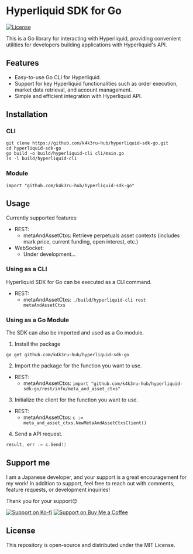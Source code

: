 # Hyperliquid SDK for Go

[![License](https://img.shields.io/github/license/k4k3ru-hub/hyperliquid-sdk-go)](./LICENSE)

This is a Go library for interacting with Hyperliquid, providing convenient utilities for developers building applications with Hyperliquid's API.


## Features

- Easy-to-use Go CLI for Hyperliquid.
- Support for key Hyperliquid functionalities such as order execution, market data retrieval, and account management.
- Simple and efficient integration with Hyperliquid API.


## Installation

### CLI

```
git clone https://github.com/k4k3ru-hub/hyperliquid-sdk-go.git
cd hyperliquid-sdk-go
go build -o build/hyperliquid-cli cli/main.go
ls -l build/hyperliquid-cli
```

### Module

```
import "github.com/k4k3ru-hub/hyperliquid-sdk-go"
```


## Usage

Currently supported features:
- REST:
  - metaAndAssetCtxs: Retrieve perpetuals asset contexts (includes mark price, current funding, open interest, etc.)
- WebSocket:
  - Under development...


### Using as a CLI

Hyperliquid SDK for Go can be executed as a CLI command.

- REST:
  - metaAndAssetCtxs: `./build/hyperliquid-cli rest metaAndAssetCtxs`


### Using as a Go Module

The SDK can also be imported and used as a Go module.

1. Install the package

```
go get github.com/k4k3ru-hub/hyperliquid-sdk-go
```

2. Import the package for the function you want to use.

- REST:
  - metaAndAssetCtxs: `import "github.com/k4k3ru-hub/hyperliquid-sdk-go/rest/info/meta_and_asset_ctxs"`

3. Initialize the client for the function you want to use.

- REST:
  - metaAndAssetCtxs: `c := meta_and_asset_ctxs.NewMetaAndAssetCtxsClient()`

4. Send a API request.

```go
result, err := c.Send()
```


## Support me
I am a Japanese developer, and your support is a great encouragement for my work!
In addition to support, feel free to reach out with comments, feature requests, or development inquiries!

Thank you for your support😊

[![Support on Ko-fi](https://img.shields.io/badge/Ko--fi-Support%20Me-blue?style=flat-square&logo=ko-fi)](https://ko-fi.com/k4k3ru)
[![Support on Buy Me a Coffee](https://img.shields.io/badge/Buy%20Me%20a%20Coffee-Support%20Me-yellow?style=flat-square&logo=buy-me-a-coffee)](https://buymeacoffee.com/k4k3ru)


## License
This repository is open-source and distributed under the MIT License.
